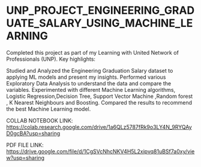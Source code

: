 # UNP_PROJECT_ENGINEERING_GRADUATE_SALARY_USING_MACHINE_LEARNING


Completed this project as part of my Learning with United Network of Professionals (UNP). Key highlights:

Studied and Analyzed the Engineering Graduation Salary dataset to applying ML models and present my insights.
Performed various Exploratory Data Analysis to understand the data and compare the variables.
Experimented with different Machine Learning algorithms, Logistic Regression,Decision Tree, Support Vector Machine ,Random forest , K Nearest Neighbours and Boosting.
Compared the results to recommend the best Machine Learning model.


COLLAB NOTEBOOK LINK: https://colab.research.google.com/drive/1a6QLz5787fRk9o3LY4N_9RYQAyD0gcBA?usp=sharing


PDF FILE LINK: https://drive.google.com/file/d/1CgSVcNhcNKV4H5L2xipvq81uBSf7a0xy/view?usp=sharing

